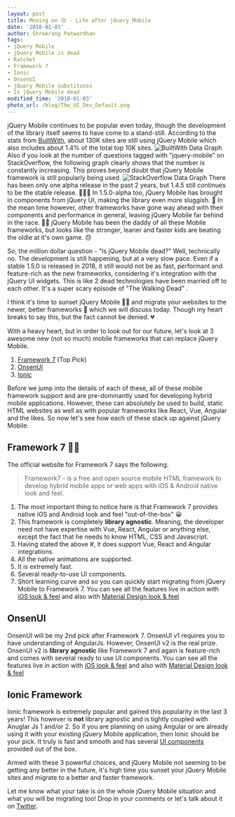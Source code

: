 ```yaml
---
layout: post
title: Moving on 😢 - Life after jQuery Mobile
date: '2018-01-03'
author: Shreerang Patwardhan
tags:
- jQuery Mobile
- jQuery Mobile is dead
- Ratchet
- Framework 7
- Ionic
- OnsenUI
- jQuery Mobile substitutes
- Is jQuery Mobile dead
modified_time: '2018-01-03'
photo_url: /blog/The_UI_Dev_Default.png
---
```


jQuery Mobile continues to be popular even today, though the development of the library itself seems to have come to a stand-still. According to the stats from [BuiltWith](https://trends.builtwith.com/javascript/jQuery-Mobile), about 130K sites are still using jQuery Mobile which also includes about 1.4% of the total top 10K sites.
![BuiltWith Data Graph](/blog/BuiltWith_jqm_data.png)
Also if you look at the number of questions tagged with "jquery-mobile" on StackOverflow, the following graph clearly shows that the number is constantly increasing. This proves beyond doubt that jQuery Mobile framework is still popularly being used.
![StackOverflow Data Graph](/blog/StackOverFlow_jqm_data.png)
There has been only one alpha release in the past 2 years, but 1.4.5 still continues to be the stable release. 🤷🏻‍♂️ In 1.5.0-alpha too, jQuery Mobile has brought in components from jQuery UI, making the library even more sluggish. 🚶 In the mean time however, other frameworks have gone way ahead with their components and performance in general, leaving jQuery Mobile far behind in the race. 🏃💨 jQuery Mobile has been the daddy of all these Mobile frameworks, but looks like the stronger, leaner and faster kids are beating the oldie at it's own game. 😞

So, the million dollar question - "Is jQuery Mobile dead?" Well, technically no. The development is still happening, but at a very slow pace. Even if a stable 1.5.0 is released in 2018, it still would not be as fast, performant and feature-rich as the new frameworks, considering it's integration with the jQuery UI widgets. This is like 2 dead technologies have been married off to each other. It's a super scary episode of "The Walking Dead" .

I think it's time to sunset jQuery Mobile 🥀🌇 and migrate your websites to the newer, better frameworks 🌅 which we will discuss today. Though my heart breaks to say this, but the fact cannot be denied. 💔

With a heavy heart, but in order to look out for our future, let's look at 3 awesome new (not so much) mobile frameworks that can replace jQuery Mobile.
1. [Framework 7](http://framework7.io/) (Top Pick)
2. [OnsenUI](https://onsen.io/)
3. [Ionic](https://ionicframework.com/)

Before we jump into the details of each of these, all of these mobile framework support and are pre-dominantly used for developing hybrid mobile applications. However, these can absolutely be used to build, static HTML websites as well as with popular frameworks like React, Vue, Angular and the likes. So now let's see how each of these stack up against jQuery Mobile.

## Framework 7 👍🏻
The official website for Framework 7 says the following.

> Framework7 - is a free and open source mobile HTML framework to develop hybrid mobile apps or web apps with iOS & Android native look and feel.

1. The most important thing to notice here is that Framework 7 provides native iOS and Android look and feel "out-of-the-box" 😀
2. This framework is completely **library agnostic**. Meaning, the developer need not have expertise with Vue, React, Angular or anything else, except the fact that he needs to know HTML, CSS and Javascript.
3. Having stated the above #, it does support Vue, React and Angular integrations.
4. All the native animations are supported.
5. It is extremely fast.
6. Several ready-to-use UI components.
7. Short learning curve and so you can quickly start migrating from jQuery Mobile to Framework 7.
You can see all the features live in action with [iOS look & feel](http://framework7.io/kitchen-sink/?theme=ios) and also with [Material Design look & feel](http://framework7.io/kitchen-sink/?theme=md)

## OnsenUI
OnsenUI will be my 2nd pick after Framework 7. OnsenUI v1 requires you to have understanding of AngularJs. However, OnsenUI v2 is the real prize. OnsenUI v2 is **library agnostic** like Framework 7 and again is feature-rich and comes with several ready to use UI components.
You can see all the features live in action with [iOS look & feel](https://onsenui.github.io/vue-onsenui-kitchensink/main.html?platform=ios&iphonex) and also with [Material Design look & feel](https://onsenui.github.io/vue-onsenui-kitchensink/main.html?platform=android)

## Ionic Framework
Ionic framework is extremely popular and gained this popularity in the last 3 years! This however is **not** library agnostic and is tightly coupled with Anuglar Js 1 and/or 2. So if you are planning on using Angular or are already using it with your existing jQuery Mobile application, then Ionic should be your pick. It truly is fast and smooth and has several [UI components](https://ionicframework.com/docs/components) provided out of the box.

Armed with these 3 powerful choices, and jQuery Mobile not seeming to be getting any better in the future, it's high time you sunset your jQuery Mobile sites and migrate to a better and faster framework.

Let me know what your take is on the whole jQuery Mobile situation and what you will be migrating too! Drop in your comments or let's talk about it on [Twitter](https://twitter.com/shreerangp).
